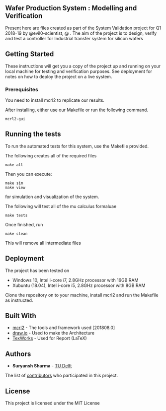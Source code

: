 ## Wafer Production System : Modelling and Verification

Present here are files created as part of the System Validation project for Q1 2018-19 by @evil0-scientist, @ .
The aim of the project is to design, verify and test a controller for Industrial transfer system for silicon wafers

## Getting Started

These instructions will get you a copy of the project up and running on your local machine for testing and verification purposes. See deployment for notes on how to deploy the project on a live system.

### Prerequisites

You need to install mcrl2 to replicate our results.

After installing, either use our Makefile or run the following command.
```
mcrl2-gui
```

## Running the tests

To run the automated tests for this system, use the Makefile provided.

The following creates all of the required files
```
make all
```

Then you can execute: 

```
make sim
make view
```
for simulation and visualization of the system.

The following will test all of the mu calculus formaluae
```
make tests
```
Once finished, run
```
make clean
```
This will remove all intermediate files

## Deployment

The project has been tested on 
* Windows 10, Intel i-core i7, 2.8GHz processor with 16GB RAM 
* Xubuntu (18.04), Intel i-core i5, 2.8GHz processor with 8GB RAM

Clone the repository on to your machine, install mcrl2 and run the Makefile as instructed.

## Built With

* [mcrl2](https://www.mcrl2.org/web/user_manual/index.html) - The tools and framework used [201808.0]
* [draw.io](https://draw.io/) - Used to make the Architecture
* [TexWorks](http://www.tug.org/texworks/) - Used for Report (LaTeX)

## Authors

* **Suryansh Sharma** - [TU Delft](https://github.com/evil-scientist)

The list of [contributors](https://github.com/evil-scientist/system-validation-project/contributors) who participated in this project.

## License

This project is licensed under the MIT License
